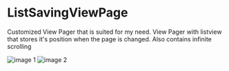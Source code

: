 # ListSavingViewPage

Customized View Pager that is suited for my need. View Pager with listview that stores it's position when the page is changed. Also contains infinite scrolling

![image 1](http://i.imgur.com/AwBNEsf.png?1)
![image 2](http://i.imgur.com/XvQe5tK.png?1)
